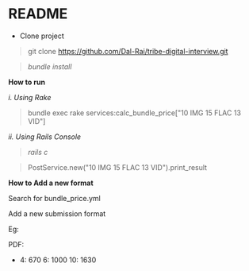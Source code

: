 # README
- Clone project 
> git clone https://github.com/Dal-Rai/tribe-digital-interview.git

> _bundle install_


**How to run** 

_i. Using Rake_

> bundle exec rake services:calc_bundle_price["10 IMG 15 FLAC 13 VID"]

_ii. Using Rails Console_
> _rails c_

> PostService.new("10 IMG 15 FLAC 13 VID").print_result


**How to Add a new format**

Search for bundle_price.yml

Add a new submission format

Eg:

PDF:
  - 4: 670
    6: 1000
    10: 1630

